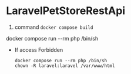 # LaravelPetStoreRestApi

1. command ```docker compose build```

docker compose run --rm php /bin/sh


- If access Forbidden

  ```
  docker compose run --rm php /bin/sh
  chown -R laravel:laravel /var/www/html
  ```